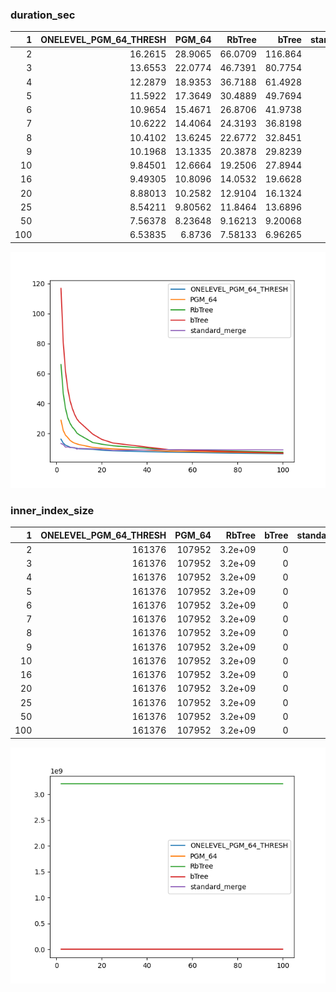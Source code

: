 ### duration_sec

|   1 |   ONELEVEL_PGM_64_THRESH |   PGM_64 |   RbTree |     bTree |   standard_merge |
|----:|-------------------------:|---------:|---------:|----------:|-----------------:|
|   2 |                 16.2615  | 28.9065  | 66.0709  | 116.864   |         13.4002  |
|   3 |                 13.6553  | 22.0774  | 46.7391  |  80.7754  |         12.6687  |
|   4 |                 12.2879  | 18.9353  | 36.7188  |  61.4928  |         10.9635  |
|   5 |                 11.5922  | 17.3649  | 30.4889  |  49.7694  |         11.1183  |
|   6 |                 10.9654  | 15.4671  | 26.8706  |  41.9738  |         10.642   |
|   7 |                 10.6222  | 14.4064  | 24.3193  |  36.8198  |         10.771   |
|   8 |                 10.4102  | 13.6245  | 22.6772  |  32.8451  |         10.6058  |
|   9 |                 10.1968  | 13.1335  | 20.3878  |  29.8239  |          9.64273 |
|  10 |                  9.84501 | 12.6664  | 19.2506  |  27.8944  |         10.089   |
|  16 |                  9.49305 | 10.8096  | 14.0532  |  19.6628  |          9.78018 |
|  20 |                  8.88013 | 10.2582  | 12.9104  |  16.1324  |          9.54833 |
|  25 |                  8.54211 |  9.80562 | 11.8464  |  13.6896  |          8.78689 |
|  50 |                  7.56378 |  8.23648 |  9.16213 |   9.20068 |          9.2644  |
| 100 |                  6.53835 |  6.8736  |  7.58133 |   6.96265 |          9.13802 |

![duration_sec.png](duration_sec.png)

### inner_index_size

|   1 |   ONELEVEL_PGM_64_THRESH |   PGM_64 |   RbTree |   bTree |   standard_merge |
|----:|-------------------------:|---------:|---------:|--------:|-----------------:|
|   2 |                   161376 |   107952 |  3.2e+09 |       0 |              nan |
|   3 |                   161376 |   107952 |  3.2e+09 |       0 |              nan |
|   4 |                   161376 |   107952 |  3.2e+09 |       0 |              nan |
|   5 |                   161376 |   107952 |  3.2e+09 |       0 |              nan |
|   6 |                   161376 |   107952 |  3.2e+09 |       0 |              nan |
|   7 |                   161376 |   107952 |  3.2e+09 |       0 |              nan |
|   8 |                   161376 |   107952 |  3.2e+09 |       0 |              nan |
|   9 |                   161376 |   107952 |  3.2e+09 |       0 |              nan |
|  10 |                   161376 |   107952 |  3.2e+09 |       0 |              nan |
|  16 |                   161376 |   107952 |  3.2e+09 |       0 |              nan |
|  20 |                   161376 |   107952 |  3.2e+09 |       0 |              nan |
|  25 |                   161376 |   107952 |  3.2e+09 |       0 |              nan |
|  50 |                   161376 |   107952 |  3.2e+09 |       0 |              nan |
| 100 |                   161376 |   107952 |  3.2e+09 |       0 |              nan |

![inner_index_size.png](inner_index_size.png)

